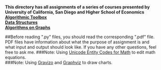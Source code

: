 **This directory has all assignments of a series of courses presented by University of California, San Diego and Higher School of Economics**<br>
**[Algorithmic Toolbox](https://github.com/lionlai1989/DataStructuresAndAlgorithms/tree/master/algorithmic_toolbox)**<br>
**[Data Structures](https://github.com/lionlai1989/DataStructuresAndAlgorithms/tree/master/data_structures)**<br>
**[Algorithms on Graphs](https://github.com/lionlai1989/DataStructuresAndAlgorithms/tree/master/algorithms_on_graphs)**<br>

##Before reading ".py" files, you should read the corresponding ".pdf" file. PDF files have information about what the purpose of assignment is and what input and output should look like. If you have any other questions, feel free to ask me. 
###Note: Using [Unicode Entity Codes for Math](http://symbolcodes.tlt.psu.edu/bylanguage/mathchart.html) to edit math equations.<br>
###Note: Using [Gravizo](http://g.gravizo.com/#howto) and [Graphviz](http://www.graphviz.org/Gallery.php) to draw charts.<br>
